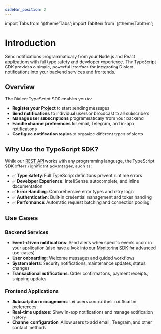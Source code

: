 ```yaml
---
sidebar_position: 2
---
```


import Tabs from '@theme/Tabs';
import TabItem from '@theme/TabItem';

# Introduction

Send notifications programmatically from your Node.js and React applications with full type safety and developer experience. The TypeScript SDK provides a simple, powerful interface for integrating Dialect notifications into your backend services and frontends.

## Overview

The Dialect TypeScript SDK enables you to:
- **Register your Project** to start sending messages
- **Send notifications** to individual users or broadcast to all subscribers
- **Manage user subscriptions** programmatically from your backend
- **Handle channel preferences** for email, Telegram, and in-app notifications
- **Configure notification topics** to organize different types of alerts

## Why Use the TypeScript SDK?

While our [REST API](../api/) works with any programming language, the TypeScript SDK offers significant advantages, such as:

- ✅ **Type Safety**: Full TypeScript definitions prevent runtime errors
- ✅ **Developer Experience**: IntelliSense, autocomplete, and inline documentation  
- ✅ **Error Handling**: Comprehensive error types and retry logic
- ✅ **Authentication**: Built-in credential management and token handling
- ✅ **Performance**: Automatic request batching and connection pooling

## Use Cases

### Backend Services
- **Event-driven notifications**: Send alerts when specific events occur in your application (also have a look into our [Monitoring SDK](../../alerts-and-monitoring/index.md) for advanced use-cases)
- **User onboarding**: Welcome messages and guided workflows
- **System alerts**: Security notifications, maintenance updates, status changes
- **Transactional notifications**: Order confirmations, payment receipts, shipping updates

### Frontend Applications  
- **Subscription management**: Let users control their notification preferences
- **Real-time updates**: Show in-app notifications and manage notification history
- **Channel configuration**: Allow users to add email, Telegram, and other contact methods
